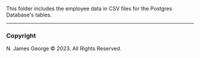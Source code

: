 This folder includes the employee data in CSV files for the Postgres Database's tables.

----

### Copyright

N. James George © 2023. All Rights Reserved.
